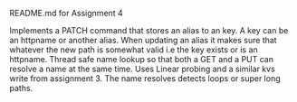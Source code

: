 README.md for Assignment 4

Implements a PATCH command that stores an alias to an key. A key can be an httpname or another alias. When updating an alias it makes sure that 
whatever the new path is somewhat valid i.e the key exists or is an httpname. Thread safe name lookup so that both a GET and a PUT can resolve a name 
at the same time. Uses Linear probing and a similar kvs write from assignment 3. The name resolves detects loops or super long paths.
